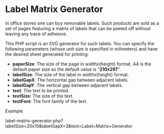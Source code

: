 Label Matrix Generator
======================

In office stores one can buy removable labels.  Such products are sold as a set of pages featuring a matrix of labels that can be peeled off without leaving any trace of adhesive.

This PHP script is an SVG generator for such labels.  You can specify the following parameters (whose unit size is specified in milimeters) and have the desired sheet generated for printing:

* __paperSize__: The size of the page in ${width}x${height} format.  A4 is the default paper size so the default value is "__210x297__".
* __labelSize__: The size of the label in ${width}x${height} format.
* __labelGapX__: The horizontal gap between adjacent labels.
* __labelGapY__: The vertical gap between adjacent labels.
* __text__: The text to be printed.
* __textSize__: The size of the text.
* __textFont__: The font family of the text.

Example

label-matrix-generator.php?labelSize=20x10&labelGapX=3&text=Label+Matrix+Generator
